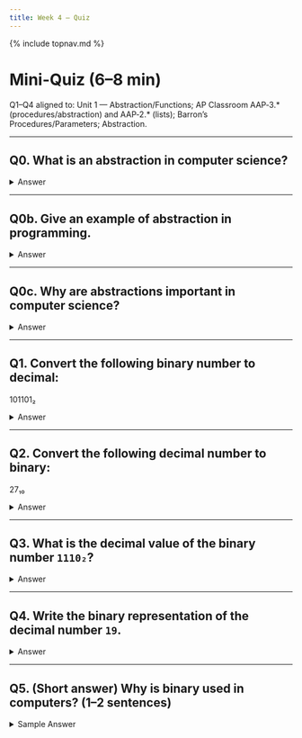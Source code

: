 ```yaml
---
title: Week 4 — Quiz
---
```

{% include topnav.md %}

# Mini-Quiz (6–8 min)

Q1–Q4 aligned to: Unit 1 — Abstraction/Functions; AP Classroom AAP‑3.* (procedures/abstraction) and AAP‑2.* (lists); Barron’s Procedures/Parameters; Abstraction.

---

## Q0. What is an abstraction in computer science?

<details markdown="1">
<summary>Answer</summary>
An abstraction is a simplified representation of something complex that hides unnecessary details, allowing us to focus on high-level operations or ideas.
</details>

---

## Q0b. Give an example of abstraction in programming.

<details markdown="1">
<summary>Answer</summary>
Examples: Using a function to perform a task without knowing its internal code; variables representing data; using a map or list data structure without knowing how it is implemented.
</details>

---

## Q0c. Why are abstractions important in computer science?

<details markdown="1">
<summary>Answer</summary>
Abstractions help manage complexity, make code easier to read and maintain, and allow programmers to build on top of existing solutions without needing to understand every detail.
</details>

---

## Q1. Convert the following binary number to decimal:
101101₂


<details markdown="1">
<summary>Answer</summary>

`101101₂ = 45₁₀`

</details>

---

## Q2. Convert the following decimal number to binary:
27₁₀


<details markdown="1">
<summary>Answer</summary>

`27₁₀ = 11011₂`

</details>

---

## Q3. What is the decimal value of the binary number `1110₂`?

<details markdown="1">
<summary>Answer</summary>

`1110₂ = 14₁₀`

</details>

---

## Q4. Write the binary representation of the decimal number `19`.

<details markdown="1">
<summary>Answer</summary>

`19₁₀ = 10011₂`

</details>

---

## Q5. (Short answer) Why is binary used in computers? (1–2 sentences)

<details markdown="1">
<summary>Sample Answer</summary>

Computers use binary because digital circuits have two stable states (on/off, 1/0), making it reliable and easy to represent data and instructions

---

## Q6. What is overflow in binary addition? Give an example.

<details markdown="1">
<summary>Answer</summary>

Overflow occurs when the result of a binary addition is too large to fit in the available number of bits. For example, adding 1111₂ (15 in decimal) + 1₂ (1 in decimal) in 4 bits gives 10000₂, but only the last 4 bits (0000) are kept, so the result is 0 and the overflow is lost.

</details>

---

## Q7. What happens when a number is too large to be stored in 8 bits?

<details markdown="1">
<summary>Answer</summary>

The value wraps around and only the least significant 8 bits are kept. For example, 255 + 1 = 256, but in 8 bits, 256 is 100000000₂, so only 00000000₂ (0) is stored and the overflow is lost.

</details>

---

## Q8. What is rounding error? Give an example with binary fractions.

<details markdown="1">
<summary>Answer</summary>

Rounding error happens when a number cannot be exactly represented in binary, so it is rounded to the nearest value. For example, 0.1 in decimal cannot be exactly written in binary, so computers store an approximation, which can lead to small errors in calculations.

</details>

---

## Q9. Why do computers sometimes give imprecise answers when adding decimals like 0.1 + 0.2?

<details markdown="1">
<summary>Answer</summary>

Because numbers like 0.1 and 0.2 cannot be exactly represented in binary, their stored values are approximations. When added, the result may not be exactly 0.3 due to these small rounding errors.

</details>


---

## Q10. What is lossless compression? Give an example.

<details markdown="1">
<summary>Answer</summary>
Lossless compression reduces file size without losing any information. The original data can be perfectly reconstructed. Example: ZIP files, PNG images.
</details>

---

## Q11. What is lossy compression? Give an example.

<details markdown="1">
<summary>Answer</summary>
Lossy compression reduces file size by removing some data, resulting in a loss of quality. The original data cannot be perfectly restored. Example: JPEG images, MP3 audio.
</details>

---

## Q12. What is the main trade-off between lossy and lossless compression?

<details markdown="1">
<summary>Answer</summary>
Lossy compression achieves smaller file sizes but loses some information, while lossless keeps all information but may not compress as much.
</details>
